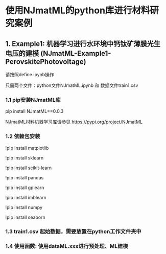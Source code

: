 # 使用NJmatML的python库进行材料研究案例

## 1. Example1: 机器学习进行水环境中钙钛矿薄膜光生电压的建模 (NJmatML-Example1-PerovskitePhotovoltage)

请按照define.ipynb操作

只需两个文件：python文件NJmatML.ipynb 和 数据文件train1.csv

### 1.1 pip安装NJmatML库

pip install NJmatML==0.0.3

NJmatML材料机器学习库请参见 https://pypi.org/project/NJmatML

### 1.2 依赖包安装
!pip install matplotlib

!pip install sklearn

!pip install scikit-learn

!pip install pandas 

!pip install gplearn 

!pip install imblearn 

!pip install numpy

!pip install seaborn

### 1.3 train1.csv 起始数据，需要放置在python工作文件夹中

### 1.4 使用函数: 使用dataML.xxx进行预处理、ML建模 
